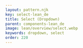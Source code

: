 ```yaml
---
layout: pattern.njk
key: select-lean_de
title: Select (Dropdown)
parent: components-lean_de
image: lean/overview/select.webp
keywords: dropdown, select
order: 220
---
```

